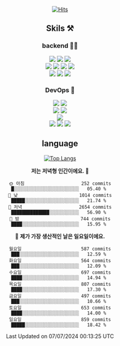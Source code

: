 <div align="center">

[![Hits](https://hits.seeyoufarm.com/api/count/incr/badge.svg?url=https%3A%2F%2Fgithub.com%2Fzxcv9203%2Fhit-counter&count_bg=%23FF7272&title_bg=%23324C2E&icon=codeigniter.svg&icon_color=%23DD5B5B&title=%EB%B0%A9%EB%AC%B8%EC%9E%90&edge_flat=false)](https://hits.seeyoufarm.com)
  
## Skils ⚒️
### backend 🧑‍💻
  
<img src="https://img.shields.io/badge/Java-FF6600?style=flat-square&logo=buymeacoffee&logoColor=white"/>
<img src="https://img.shields.io/badge/Go-0099FF?style=flat-square&logo=go&logoColor=white"/>
<img src="https://img.shields.io/badge/Kotlin-7F52FF?style=flat-square&logo=kotlin&logoColor=white"/>
  
  
<br />
  
<img src="https://img.shields.io/badge/Spring-339933?style=flat-square&logo=Spring&logoColor=white"/>
<img src="https://img.shields.io/badge/Spring Boot-339933?style=flat-square&logo=Spring Boot&logoColor=white"/>
<img src="https://img.shields.io/badge/Spring Security-339933?style=flat-square&logo=Spring Security&logoColor=white"/>
  
<img src="https://img.shields.io/badge/Spring Data JPA-339933?style=flat-square&logo=Hibernate&logoColor=white"/>

<br />
  
  <img src="https://img.shields.io/badge/mysql-0099FF?style=flat-square&logo=mysql&logoColor=white"/>
  <img src="https://img.shields.io/badge/mariadb-0099FF?style=flat-square&logo=mariadb&logoColor=white"/>
  <img src="https://img.shields.io/badge/mongoDB-47A248?style=flat-square&logo=mongodb&logoColor=white"/>
  
  
### DevOps 🚀
  
  <img src="https://img.shields.io/badge/docker-2496ED?style=flat-square&logo=docker&logoColor=white"/>
  <img src="https://img.shields.io/badge/kubernetes-326CE5?style=flat-square&logo=kubernetes&logoColor=white"/>
  
  <br />
  
  <img src="https://img.shields.io/badge/Github Actions-2088FF?style=flat-square&logo=githubactions&logoColor=white"/>
  <img src="https://img.shields.io/badge/Jenkins-D24939?style=flat-square&logo=jenkins&logoColor=white"/>
  
  
  <br />
  <img src="https://img.shields.io/badge/terraform-7B42BC?style=flat-square&logo=terraform&logoColor=white"/>
  
  <br />
  <img src="https://img.shields.io/badge/Amazon AWS-232F3E?style=flat-square&logo=Amazon AWS&logoColor=white"/>

  <img src="https://img.shields.io/badge/GCP-4285F4?style=flat-square&logo=googlecloud&logoColor=white"/>
  <img src="https://img.shields.io/badge/NCP-03C75A?style=flat-square&logo=naver&logoColor=white"/>
  
  
## language

[![Top Langs](https://github-readme-stats.vercel.app/api/top-langs/?username=zxcv9203&hide=html&exclude_repo=zxcv9203.github.io,golB&theme=grate-gatsby)](https://github.com/zxcv9203/github-readme-stats)
  
<!--START_SECTION:waka-->
**저는 저녁형 인간이에요. 🦉** 

```text
🌞 아침                     252 commits         █░░░░░░░░░░░░░░░░░░░░░░░░   05.40 % 
🌆 낮　                     1014 commits        █████░░░░░░░░░░░░░░░░░░░░   21.74 % 
🌃 저녁                     2654 commits        ██████████████░░░░░░░░░░░   56.90 % 
🌙 밤　                     744 commits         ████░░░░░░░░░░░░░░░░░░░░░   15.95 % 
```
📅 **제가 가장 생산적인 날은 일요일이에요.** 

```text
월요일                      587 commits         ███░░░░░░░░░░░░░░░░░░░░░░   12.59 % 
화요일                      564 commits         ███░░░░░░░░░░░░░░░░░░░░░░   12.09 % 
수요일                      697 commits         ████░░░░░░░░░░░░░░░░░░░░░   14.94 % 
목요일                      807 commits         ████░░░░░░░░░░░░░░░░░░░░░   17.30 % 
금요일                      497 commits         ███░░░░░░░░░░░░░░░░░░░░░░   10.66 % 
토요일                      653 commits         ████░░░░░░░░░░░░░░░░░░░░░   14.00 % 
일요일                      859 commits         █████░░░░░░░░░░░░░░░░░░░░   18.42 % 
```



 Last Updated on 07/07/2024 00:13:25 UTC
<!--END_SECTION:waka-->
  
</div>

